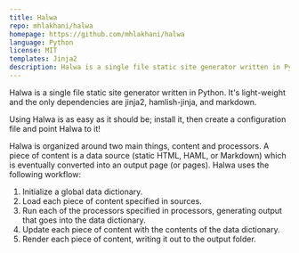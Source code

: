 ```yaml
---
title: Halwa
repo: mhlakhani/halwa
homepage: https://github.com/mhlakhani/halwa
language: Python
license: MIT
templates: Jinja2
description: Halwa is a single file static site generator written in Python.
---
```


Halwa is a single file static site generator written in Python. It's light-weight and the only dependencies are jinja2, hamlish-jinja, and markdown.

Using Halwa is as easy as it should be; install it, then create a configuration file and point Halwa to it!

Halwa is organized around two main things, content and processors. A piece of content is a data source (static HTML, HAML, or Markdown) which is eventually converted into an output page (or pages). Halwa uses the following workflow:

1. Initialize a global data dictionary.
2. Load each piece of content specified in sources.
3. Run each of the processors specified in processors, generating output that goes into the data dictionary.
4. Update each piece of content with the contents of the data dictionary.
5. Render each piece of content, writing it out to the output folder.
